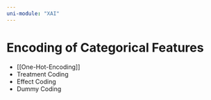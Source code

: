 ```yaml
---
uni-module: "XAI"
---
```


# Encoding of Categorical Features

- [[One-Hot-Encoding]]
- Treatment Coding
- Effect Coding
- Dummy Coding
